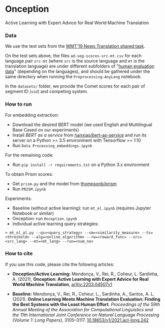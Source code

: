 # Onception

Active Learning with Expert Advice for Real World Machine Translation


### Data

We use the test sets from the [WMT'19 News Translation shared task](http://statmt.org/wmt19/translation-task.html).

On the test sets above, the files `ad-seg-scores-src-mt.csv` for each language pair `src-mt` (where `src` is the source language and `mt` is the translation language) are under different subfolders of "[human evaluation data](https://www.computing.dcu.ie/~ygraham/newstest2019-humaneval.tar.gz)" (depending on the languages), and should be gathered under the same directory when running the `Preprocessing-AnyLang` notebook. 

In the `datasets/` folder, we provide the Comet scores for each pair of segment ID (`sid`) and competing system. 

### How to run

For embedding extraction:
- Download the desired BERT model (we used English and Multilingual Base Cased on our experiments)
- Install *BERT as a service* from [hanxiao/bert-as-service](https://github.com/hanxiao/bert-as-service) and run its server on a Python >= 3.5 environment with Tensorflow >= 1.10
- Run `Data Processing_embeddings.ipynb`

For the remaining code:
- Run `pip install -r requirements.txt` on a Python 3.x environment

To obtain Prism scores:
- Get `prism.py` and the model from [thompsonb/prism](https://github.com/thompsonb/prism)
- Run `PRISM.ipynb`

Experiments: 
- Baseline (without active learning): run `mt_ol.ipynb` (requires Jupyter Notebook or similar)
- Onception: run `Onception.ipynb`
- Individual active learning query strategies: 

```
> mt_ol_al.py --qs=<query_strategy> --sm=<similarity_measure> --ts=<threshold> --alg=<online_algorithm> --rw=<reward_func> --src=<src_lang> --mt=<mt_lang> --run=<num_no>
```

### How to cite

If you use this code, please cite the following articles:

- **Onception/Active Learning:** Mendonça, V., Rei, R., Coheur, L. Sardinha, A. (2021), **Onception: Active Learning with Expert Advice for Real World Machine Translation**, [arXiv:2203.04507v1](https://arxiv.org/abs/2203.04507)

- **Baseline:** Mendonça, V., Rei, R., Coheur, L., Sardinha, A., Santos, A. L. (2021). **Online Learning Meets Machine Translation Evaluation: Finding the Best Systems with the Least Human Effort**. *Proceedings of the 59th Annual Meeting of the Association for Computational Linguistics and the 11th International Joint Conference on Natural Language Processing (Volume 1: Long Papers)*, 3105–3117. [10.18653/v1/2021.acl-long.242](https://doi.org/10.18653/v1/2021.acl-long.242)